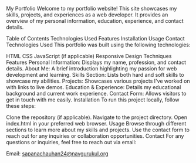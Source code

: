 My Portfolio Welcome to my portfolio website! This site showcases my skills, projects, and experiences as a web developer. It provides an overview of my personal information, education, experience, and contact details.

Table of Contents Technologies Used Features Installation Usage Contact Technologies Used This portfolio was built using the following technologies:

HTML CSS JavaScript (if applicable) Responsive Design Techniques Features Personal Information: Displays my name, profession, and contact details. About Me: A brief introduction highlighting my passion for web development and learning. Skills Section: Lists both hard and soft skills to showcase my abilities. Projects: Showcases various projects I've worked on with links to live demos. Education & Experience: Details my educational background and current work experience. Contact Form: Allows visitors to get in touch with me easily. Installation To run this project locally, follow these steps:

Clone the repository (if applicable). Navigate to the project directory. Open index.html in your preferred web browser. Usage Browse through different sections to learn more about my skills and projects. Use the contact form to reach out for any inquiries or collaboration opportunities. Contact For any questions or inquiries, feel free to reach out via email:

Email: sapanachauhan24@navgurukul.org

